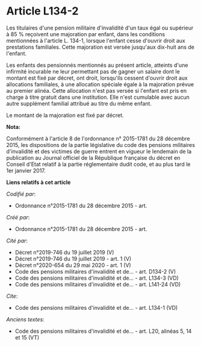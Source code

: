 # Article L134-2

Les titulaires d'une pension militaire d'invalidité d'un taux égal ou supérieur à 85 % reçoivent une majoration par enfant,
dans les conditions mentionnées à l'article L. 134-1, lorsque l'enfant cesse d'ouvrir droit aux prestations familiales. Cette
majoration est versée jusqu'aux dix-huit ans de l'enfant.

Les enfants des pensionnés mentionnés au présent article, atteints d'une infirmité incurable ne leur permettant pas de gagner
un salaire dont le montant est fixé par décret, ont droit, lorsqu'ils cessent d'ouvrir droit aux allocations familiales, à
une allocation spéciale égale à la majoration prévue au premier alinéa. Cette allocation n'est pas versée si l'enfant est
pris en charge à titre gratuit dans une institution. Elle n'est cumulable avec aucun autre supplément familial attribué au
titre du même enfant.

Le montant de la majoration est fixé par décret.

**Nota:**

Conformément à l'article 8 de l'ordonnance n° 2015-1781 du 28 décembre 2015, les dispositions de la partie législative du
code des pensions militaires d'invalidité et des victimes de guerre entrent en vigueur le lendemain de la publication au
Journal officiel de la République française du décret en Conseil d'Etat relatif à la partie réglementaire dudit code, et au
plus tard le 1er janvier 2017.

**Liens relatifs à cet article**

_Codifié par_:

  - Ordonnance n°2015-1781 du 28 décembre 2015 - art.

_Créé par_:

  - Ordonnance n°2015-1781 du 28 décembre 2015 - art.

_Cité par_:

  - Décret n°2019-746 du 19 juillet 2019 (V)
  - Décret n°2019-746 du 19 juillet 2019 - art. 1 (V)
  - Décret n°2020-654 du 29 mai 2020 - art. 1 (V)
  - Code des pensions militaires d'invalidité et de... - art. D134-2 (V)
  - Code des pensions militaires d'invalidité et de... - art. L134-3 (VD)
  - Code des pensions militaires d'invalidité et de... - art. L141-24 (VD)

_Cite_:

  - Code des pensions militaires d'invalidité et de... - art. L134-1 (VD)

_Anciens textes_:

  - Code des pensions militaires d'invalidité et de... - art. L20, alinéas 5, 14 et 15 (VT)
